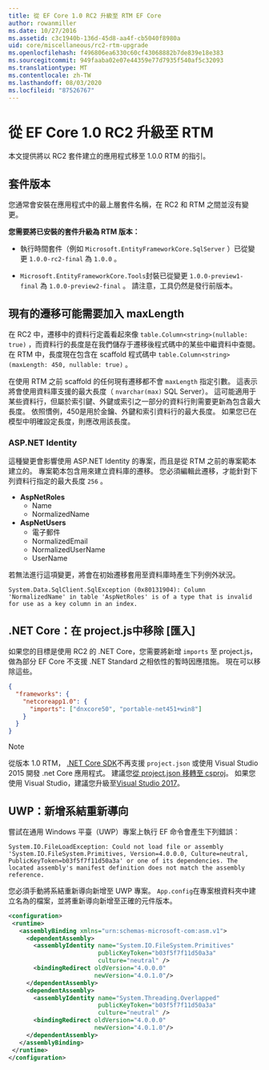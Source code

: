 ```yaml
---
title: 從 EF Core 1.0 RC2 升級至 RTM EF Core
author: rowanmiller
ms.date: 10/27/2016
ms.assetid: c3c1940b-136d-45d8-aa4f-cb5040f8980a
uid: core/miscellaneous/rc2-rtm-upgrade
ms.openlocfilehash: f496806ea6330c60cf43068882b7de839e18e383
ms.sourcegitcommit: 949faaba02e07e44359e77d7935f540af5c32093
ms.translationtype: MT
ms.contentlocale: zh-TW
ms.lasthandoff: 08/03/2020
ms.locfileid: "87526767"
---
```

# <a name="upgrading-from-ef-core-10-rc2-to-rtm"></a>從 EF Core 1.0 RC2 升級至 RTM

本文提供將以 RC2 套件建立的應用程式移至 1.0.0 RTM 的指引。

## <a name="package-versions"></a>套件版本

您通常會安裝在應用程式中的最上層套件名稱，在 RC2 和 RTM 之間並沒有變更。

**您需要將已安裝的套件升級為 RTM 版本：**

* 執行時間套件（例如 `Microsoft.EntityFrameworkCore.SqlServer` ）已從變更 `1.0.0-rc2-final` 為 `1.0.0` 。

* `Microsoft.EntityFrameworkCore.Tools`封裝已從變更 `1.0.0-preview1-final` 為 `1.0.0-preview2-final` 。 請注意，工具仍然是發行前版本。

## <a name="existing-migrations-may-need-maxlength-added"></a>現有的遷移可能需要加入 maxLength

在 RC2 中，遷移中的資料行定義看起來像 `table.Column<string>(nullable: true)` ，而資料行的長度是在我們儲存于遷移後程式碼中的某些中繼資料中查閱。 在 RTM 中，長度現在包含在 scaffold 程式碼中 `table.Column<string>(maxLength: 450, nullable: true)` 。

在使用 RTM 之前 scaffold 的任何現有遷移都不會 `maxLength` 指定引數。 這表示將會使用資料庫支援的最大長度（ `nvarchar(max)` SQL Server）。 這可能適用于某些資料行，但屬於索引鍵、外鍵或索引之一部分的資料行則需要更新為包含最大長度。 依照慣例，450是用於金鑰、外鍵和索引資料行的最大長度。 如果您已在模型中明確設定長度，則應改用該長度。

### <a name="aspnet-identity"></a>ASP.NET Identity

這種變更會影響使用 ASP.NET Identity 的專案，而且是從 RTM 之前的專案範本建立的。 專案範本包含用來建立資料庫的遷移。 您必須編輯此遷移，才能針對下列資料行指定的最大長度 `256` 。

* **AspNetRoles**
  * Name
  * NormalizedName
* **AspNetUsers**
  * 電子郵件
  * NormalizedEmail
  * NormalizedUserName
  * UserName

若無法進行這項變更，將會在初始遷移套用至資料庫時產生下列例外狀況。

``` Console
System.Data.SqlClient.SqlException (0x80131904): Column 'NormalizedName' in table 'AspNetRoles' is of a type that is invalid for use as a key column in an index.
```

## <a name="net-core-remove-imports-in-projectjson"></a>.NET Core：在 project.js中移除 [匯入]

如果您的目標是使用 RC2 的 .NET Core，您需要將新增 `imports` 至 project.js，做為部分 EF Core 不支援 .NET Standard 之相依性的暫時因應措施。 現在可以移除這些。

``` json
{
  "frameworks": {
    "netcoreapp1.0": {
      "imports": ["dnxcore50", "portable-net451+win8"]
    }
  }
}
```

> [!NOTE]  
> 從版本 1.0 RTM， [.NET Core SDK](https://www.microsoft.com/net/download/core)不再支援 `project.json` 或使用 Visual Studio 2015 開發 .net Core 應用程式。 建議您[從 project.json 移轉至 csproj](/dotnet/articles/core/migration/)。 如果您使用 Visual Studio，建議您升級至[Visual Studio 2017](https://www.visualstudio.com/downloads/)。

## <a name="uwp-add-binding-redirects"></a>UWP：新增系結重新導向

嘗試在通用 Windows 平臺（UWP）專案上執行 EF 命令會產生下列錯誤：

```output
System.IO.FileLoadException: Could not load file or assembly 'System.IO.FileSystem.Primitives, Version=4.0.0.0, Culture=neutral, PublicKeyToken=b03f5f7f11d50a3a' or one of its dependencies. The located assembly's manifest definition does not match the assembly reference.
```

您必須手動將系結重新導向新增至 UWP 專案。 `App.config`在專案根資料夾中建立名為的檔案，並將重新導向新增至正確的元件版本。

```xml
<configuration>
 <runtime>
   <assemblyBinding xmlns="urn:schemas-microsoft-com:asm.v1">
     <dependentAssembly>
       <assemblyIdentity name="System.IO.FileSystem.Primitives"
                         publicKeyToken="b03f5f7f11d50a3a"
                         culture="neutral" />
       <bindingRedirect oldVersion="4.0.0.0"
                        newVersion="4.0.1.0"/>
     </dependentAssembly>
     <dependentAssembly>
       <assemblyIdentity name="System.Threading.Overlapped"
                         publicKeyToken="b03f5f7f11d50a3a"
                         culture="neutral" />
       <bindingRedirect oldVersion="4.0.0.0"
                        newVersion="4.0.1.0"/>
     </dependentAssembly>
   </assemblyBinding>
 </runtime>
</configuration>
```
